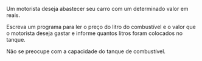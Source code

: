 Um motorista deseja abastecer seu carro com um determinado valor em reais.

Escreva um programa para ler o preço do litro do combustível e o valor que o motorista deseja gastar e informe quantos litros foram colocados no tanque.

Não se preocupe com a capacidade do tanque de combustível.